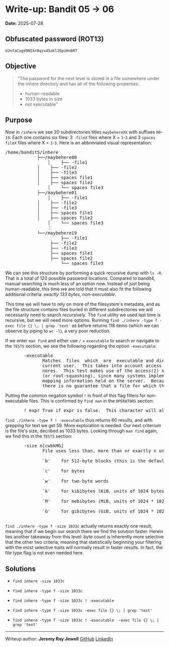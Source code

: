 # Write-up: Bandit 05 → 06  
**Date:** 2025-07-28  


## Obfuscated password (ROT13) 

`UJnfaCugd9NIXr0qzx45akl20piHn6RT`

## Objective

>"The password for the next level is stored in a file somewhere under the inhere directory and has all of the following properties:
>- human-readable
>- 1033 bytes in size
>- not executable"

## Purpose

Now in `/inhere` we see 20 subdirectories titles `maybehereXX` with suffixes `00`-`19`. Each one contains six files: 3 `-fileX` files where X = `1`-`3` and 3 `spaces fileX` files where X = `1`-`3`. Here is an abbreviated visual representation:

<pre markdown>
/home/bandit5/inhere
	        ├──/maybehere00
                │    ├── -file1
	        │    ├── -file2
	        │    ├── -file3
	        │    ├── spaces file1
	        │    ├── spaces file2	     
                │    └── spaces file3
	        ├──/maybehere01
                │    ├── -file1
	        │    ├── -file2
	        │    ├── -file3
	        │    ├── spaces file1
	        │    ├── spaces file2	     
                │    └── spaces file3
                ⋮
	        └──/maybehere19
                     ├── -file1
	             ├── -file2
	             ├── -file3
	             ├── spaces file1
	             ├── spaces file2	     
                     └── spaces file3
</pre>

We can see this structure by porforming a quick recursive dump with `ls -R`. That is a total of 120 possible password locations. Compared to bandit4, manual searching is much less of an option now. Instead of just being human-readable, this time we are told that it must also fit the following additional criteria: *exactly 133 bytes*, *non-executable*.

This time we will have to rely on more of the filesystem's metadata, and as the file structure contains files buried in different subdirectories we will necessarily need to search *recursively*. The `find` utility we used last time is recursive, but we will need more options. Running `find ./inhere -type f -exec file {} \; | grep 'text'` as before returns 118 items (which we can observe by piping to `wc -l`), a very poor reduction.

If we enter `man find` and either use `/` + `executable` to search or navigate to the `TESTS` section, we see the following regarding the option `-executable`:

<pre markdown>
       -executable
              Matches  files  which  are  executable and directories which are searchable (in a file name resolution sense) by the
              current user.  This takes into account access control lists and other permissions artefacts which the -perm test ig‐
              nores.  This test makes use of the access(2) system call, and so can be fooled by NFS servers which do  UID  mapping
              (or root-squashing), since many systems implement access(2) in the client's kernel and so cannot make use of the UID
              mapping information held on the server.  Because this test is based only on the result of the access(2) system call,
              there is no guarantee that a file for which this test succeeds can actually be executed.
</pre>

Putting the common negation symbol `!` in front of this flag filters for non-executable files. This is confirmed by `find man` in the `OPERATORS` section:

<pre markdown>
       ! expr True if expr is false.  This character will also usually need protection from interpretation by the shell.
</pre>

`find ./inhere -type f ! -executable` thus returns 60 results, and with grepping for text we get 59. More exploration is needed. Our next criterium is the file's size, decribed as 1033 bytes. Looking through `man find` again, we find this in the `TESTS` section:

<pre markdown>
       -size n[cwbkMG]
              File uses less than, more than or exactly n units of space, rounding up.  The following suffixes can be used:

              `b'    for 512-byte blocks (this is the default if no suffix is used)

              `c'    for bytes

              `w'    for two-byte words

              `k'    for kibibytes (KiB, units of 1024 bytes)

              `M'    for mebibytes (MiB, units of 1024 * 1024 = 1048576 bytes)

              `G'    for gibibytes (GiB, units of 1024 * 1024 * 1024 = 1073741824 bytes)

</pre>

`find ./inhere -type f -size 1033c` actually returns exactly one result, meaning that if we begin our search there we find the solution faster. Herein lies another takeaway from this level: byte count is inherently more selective that the other two criteria, meaning that statistically beginning your filtering with the most selective traits will normally result in faster results. In fact, the file type flag is not even needed here.

## Solutions

- `find inhere -size 1033c`

- `find inhere -type f -size 1033c`

- `find inhere -type f -size 1033c ! -executable`

- `find inhere -type f -size 1033c -exec file {} \; | grep 'text'`

- `find inhere -type f -size 1033c ! -executable  -exec file {} \; | grep 'text'` 

___

Writeup author: **Jeremy Ray Jewell**
[GitHub](https://github.com/jeremyrayjewell)
[LinkedIn](https://www.linkedin.com/in/jeremyrayjewell)

